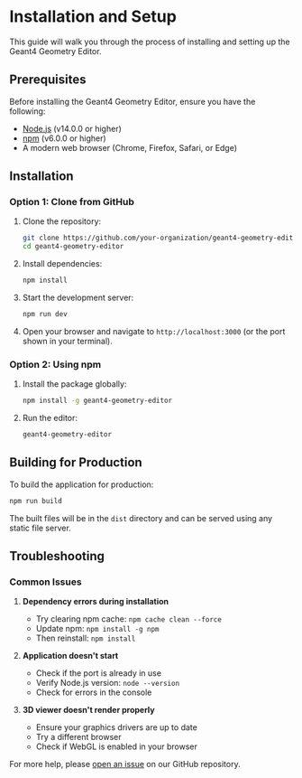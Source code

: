 # Installation and Setup

This guide will walk you through the process of installing and setting up the Geant4 Geometry Editor.

## Prerequisites

Before installing the Geant4 Geometry Editor, ensure you have the following:

- [Node.js](https://nodejs.org/) (v14.0.0 or higher)
- [npm](https://www.npmjs.com/) (v6.0.0 or higher)
- A modern web browser (Chrome, Firefox, Safari, or Edge)

## Installation

### Option 1: Clone from GitHub

1. Clone the repository:
   ```bash
   git clone https://github.com/your-organization/geant4-geometry-editor.git
   cd geant4-geometry-editor
   ```

2. Install dependencies:
   ```bash
   npm install
   ```

3. Start the development server:
   ```bash
   npm run dev
   ```

4. Open your browser and navigate to `http://localhost:3000` (or the port shown in your terminal).

### Option 2: Using npm

1. Install the package globally:
   ```bash
   npm install -g geant4-geometry-editor
   ```

2. Run the editor:
   ```bash
   geant4-geometry-editor
   ```

## Building for Production

To build the application for production:

```bash
npm run build
```

The built files will be in the `dist` directory and can be served using any static file server.

## Troubleshooting

### Common Issues

1. **Dependency errors during installation**
   - Try clearing npm cache: `npm cache clean --force`
   - Update npm: `npm install -g npm`
   - Then reinstall: `npm install`

2. **Application doesn't start**
   - Check if the port is already in use
   - Verify Node.js version: `node --version`
   - Check for errors in the console

3. **3D viewer doesn't render properly**
   - Ensure your graphics drivers are up to date
   - Try a different browser
   - Check if WebGL is enabled in your browser

For more help, please [open an issue](https://github.com/your-organization/geant4-geometry-editor/issues) on our GitHub repository.